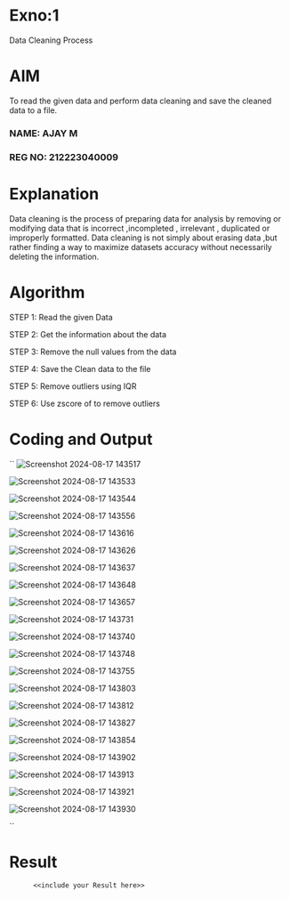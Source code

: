 # Exno:1
Data Cleaning Process

# AIM
To read the given data and perform data cleaning and save the cleaned data to a file.

### NAME: AJAY M
### REG NO: 212223040009
# Explanation
Data cleaning is the process of preparing data for analysis by removing or modifying data that is incorrect ,incompleted , irrelevant , duplicated or improperly formatted. Data cleaning is not simply about erasing data ,but rather finding a way to maximize datasets accuracy without necessarily deleting the information.

# Algorithm
STEP 1: Read the given Data

STEP 2: Get the information about the data

STEP 3: Remove the null values from the data

STEP 4: Save the Clean data to the file

STEP 5: Remove outliers using IQR

STEP 6: Use zscore of to remove outliers

# Coding and Output
``
![Screenshot 2024-08-17 143517](https://github.com/user-attachments/assets/3b8f2096-1534-4ee5-8131-da9916db6307)

![Screenshot 2024-08-17 143533](https://github.com/user-attachments/assets/f835ae67-c4a1-454b-bf00-a12416d8e459)

![Screenshot 2024-08-17 143544](https://github.com/user-attachments/assets/923b7d8f-fb43-4c83-a9f2-eb054d315794)

![Screenshot 2024-08-17 143556](https://github.com/user-attachments/assets/9fd70717-461c-458d-8917-f230a31a7003)

![Screenshot 2024-08-17 143616](https://github.com/user-attachments/assets/cec912ec-767c-471f-868c-96a9fa8aa715)

![Screenshot 2024-08-17 143626](https://github.com/user-attachments/assets/abec8ebb-df2e-4f84-ad7c-41a4d0fdb471)

![Screenshot 2024-08-17 143637](https://github.com/user-attachments/assets/058a1648-4446-4952-bade-ffe4edaa78d0)

![Screenshot 2024-08-17 143648](https://github.com/user-attachments/assets/49cb0050-074a-45c2-aab2-481e7329eaf0)

![Screenshot 2024-08-17 143657](https://github.com/user-attachments/assets/4b906851-98dd-4fa9-ba89-233af4be1133)

![Screenshot 2024-08-17 143731](https://github.com/user-attachments/assets/6bbfc5d2-edd3-41c5-af0c-7df3355a9cdd)

![Screenshot 2024-08-17 143740](https://github.com/user-attachments/assets/a99b67eb-a022-41ec-b08a-12aa3e06d097)

![Screenshot 2024-08-17 143748](https://github.com/user-attachments/assets/8c91f0c1-0799-44a0-9960-46dc6be6d9e4)

![Screenshot 2024-08-17 143755](https://github.com/user-attachments/assets/e02fc801-ffea-4714-bb16-4ebdc94ec6a8)

![Screenshot 2024-08-17 143803](https://github.com/user-attachments/assets/ff02d1e8-5363-46f2-bf69-d7f4e00308f9)

![Screenshot 2024-08-17 143812](https://github.com/user-attachments/assets/2620ad37-36da-435b-86e4-b3a42da9c2b5)


![Screenshot 2024-08-17 143827](https://github.com/user-attachments/assets/5ca44b49-af30-4833-bbb5-196b758adb5f)

![Screenshot 2024-08-17 143854](https://github.com/user-attachments/assets/07720761-d54c-4e94-a2e5-ae52bd9da954)

![Screenshot 2024-08-17 143902](https://github.com/user-attachments/assets/0c9ef191-53f8-494c-b01d-2e1805388f8a)

![Screenshot 2024-08-17 143913](https://github.com/user-attachments/assets/88aa5ec7-cce5-433b-bb38-22441fe2db18)

![Screenshot 2024-08-17 143921](https://github.com/user-attachments/assets/dbdda5e5-a0b1-4e7f-957c-e5c59898de8d)

![Screenshot 2024-08-17 143930](https://github.com/user-attachments/assets/02e5e9be-399b-4d1f-8b3c-05fc697c7c15)


``
            
# Result
          <<include your Result here>>
